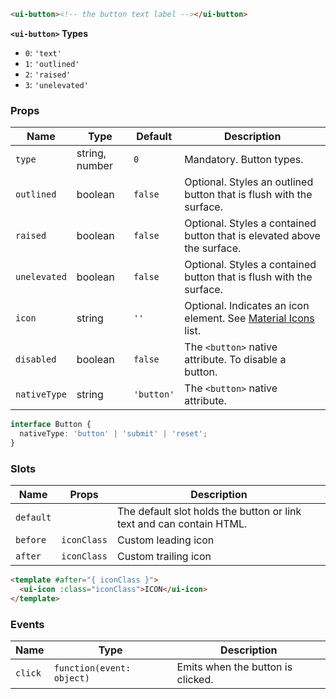 ```html
<ui-button><!-- the button text label --></ui-button>
```

**`<ui-button>` Types**

- `0`: `'text'`
- `1`: `'outlined'`
- `2`: `'raised'`
- `3`: `'unelevated'`

### Props

| Name         | Type           | Default    | Description                                                               |
| ------------ | -------------- | ---------- | ------------------------------------------------------------------------- |
| `type`       | string, number | `0`        | Mandatory. Button types.                                                  |
| `outlined`   | boolean        | `false`    | Optional. Styles an outlined button that is flush with the surface.       |
| `raised`     | boolean        | `false`    | Optional. Styles a contained button that is elevated above the surface.   |
| `unelevated` | boolean        | `false`    | Optional. Styles a contained button that is flush with the surface.       |
| `icon`       | string         | `''`       | Optional. Indicates an icon element. See [Material Icons](/#/icons) list. |
| `disabled`   | boolean        | `false`    | The `<button>` native attribute. To disable a button.                     |
| `nativeType` | string         | `'button'` | The `<button>` native attribute.                                          |

```ts
interface Button {
  nativeType: 'button' | 'submit' | 'reset';
}
```

### Slots

| Name      | Props       | Description                                                          |
| --------- | ----------- | -------------------------------------------------------------------- |
| `default` |             | The default slot holds the button or link text and can contain HTML. |
| `before`  | `iconClass` | Custom leading icon                                                  |
| `after`   | `iconClass` | Custom trailing icon                                                 |

```html
<template #after="{ iconClass }">
  <ui-icon :class="iconClass">ICON</ui-icon>
</template>
```

### Events

| Name    | Type                      | Description                       |
| ------- | ------------------------- | --------------------------------- |
| `click` | `function(event: object)` | Emits when the button is clicked. |

